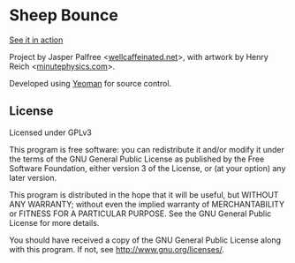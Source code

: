 # Sheep Bounce

[See it in action](http://wellcaffeinated.github.com/Sheep-Bounce/)

Project by Jasper Palfree <[wellcaffeinated.net](http://wellcaffeinated.net)>, with artwork by Henry Reich <[minutephysics.com](http://minutephysics.com)>.

Developed using [Yeoman](http://yeoman.io) for source control.

## License 

Licensed under GPLv3

This program is free software: you can redistribute it and/or modify
it under the terms of the GNU General Public License as published by
the Free Software Foundation, either version 3 of the License, or
(at your option) any later version.

This program is distributed in the hope that it will be useful,
but WITHOUT ANY WARRANTY; without even the implied warranty of
MERCHANTABILITY or FITNESS FOR A PARTICULAR PURPOSE.  See the
GNU General Public License for more details.

You should have received a copy of the GNU General Public License
along with this program.  If not, see <http://www.gnu.org/licenses/>.